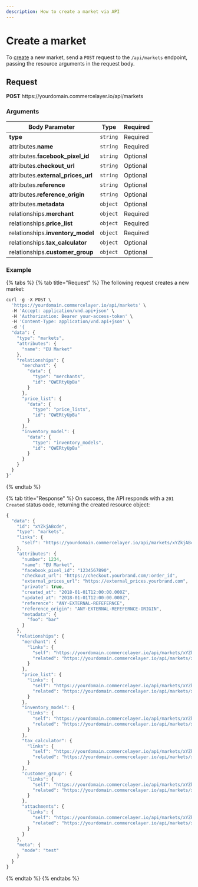 ```yaml
---
description: How to create a market via API
---
```


# Create a market

To <a href="https://docs.commercelayer.io/developers/creating-resources" target="_blank">create</a> a new market, send a `POST` request to the `/api/markets` endpoint, passing the resource arguments in the request body.

## Request

**POST** https://<i></i>yourdomain.commercelayer.io/api/markets

### Arguments

| Body Parameter | Type     | Required |
| -------------- | -------- | -------- |
| **type**       | `string` | Required |
| attributes.**name** | `string` | Required |
| attributes.**facebook_pixel_id** | `string` | Optional |
| attributes.**checkout_url** | `string` | Optional |
| attributes.**external_prices_url** | `string` | Optional |
| attributes.**reference** | `string` | Optional |
| attributes.**reference_origin** | `string` | Optional |
| attributes.**metadata** | `object` | Optional |
| relationships.**merchant** | `object` | Required |
| relationships.**price_list** | `object` | Required |
| relationships.**inventory_model** | `object` | Required |
| relationships.**tax_calculator** | `object` | Optional |
| relationships.**customer_group** | `object` | Optional |

### Example

{% tabs %}
{% tab title="Request" %}
The following request creates a new market:

```javascript
curl -g -X POST \
  'https://yourdomain.commercelayer.io/api/markets' \
  -H 'Accept: application/vnd.api+json' \
  -H 'Authorization: Bearer your-access-token' \
  -H 'Content-Type: application/vnd.api+json' \
  -d '{
  "data": {
    "type": "markets",
    "attributes": {
      "name": "EU Market"
    },
    "relationships": {
      "merchant": {
        "data": {
          "type": "merchants",
          "id": "QWERtyUpBa"
        }
      },
      "price_list": {
        "data": {
          "type": "price_lists",
          "id": "QWERtyUpBa"
        }
      },
      "inventory_model": {
        "data": {
          "type": "inventory_models",
          "id": "QWERtyUpBa"
        }
      }
    }
  }
}'
```
{% endtab %}

{% tab title="Response" %}
On success, the API responds with a `201 Created` status code, returning the created resource object:

```javascript
{
  "data": {
    "id": "xYZkjABcde",
    "type": "markets",
    "links": {
      "self": "https://yourdomain.commercelayer.io/api/markets/xYZkjABcde"
    },
    "attributes": {
      "number": 1234,
      "name": "EU Market",
      "facebook_pixel_id": "1234567890",
      "checkout_url": "https://checkout.yourbrand.com/:order_id",
      "external_prices_url": "https://external_prices.yourbrand.com",
      "private": true,
      "created_at": "2018-01-01T12:00:00.000Z",
      "updated_at": "2018-01-01T12:00:00.000Z",
      "reference": "ANY-EXTERNAL-REFEFERNCE",
      "reference_origin": "ANY-EXTERNAL-REFEFERNCE-ORIGIN",
      "metadata": {
        "foo": "bar"
      }
    },
    "relationships": {
      "merchant": {
        "links": {
          "self": "https://yourdomain.commercelayer.io/api/markets/xYZkjABcde/relationships/merchant",
          "related": "https://yourdomain.commercelayer.io/api/markets/xYZkjABcde/merchant"
        }
      },
      "price_list": {
        "links": {
          "self": "https://yourdomain.commercelayer.io/api/markets/xYZkjABcde/relationships/price_list",
          "related": "https://yourdomain.commercelayer.io/api/markets/xYZkjABcde/price_list"
        }
      },
      "inventory_model": {
        "links": {
          "self": "https://yourdomain.commercelayer.io/api/markets/xYZkjABcde/relationships/inventory_model",
          "related": "https://yourdomain.commercelayer.io/api/markets/xYZkjABcde/inventory_model"
        }
      },
      "tax_calculator": {
        "links": {
          "self": "https://yourdomain.commercelayer.io/api/markets/xYZkjABcde/relationships/tax_calculator",
          "related": "https://yourdomain.commercelayer.io/api/markets/xYZkjABcde/tax_calculator"
        }
      },
      "customer_group": {
        "links": {
          "self": "https://yourdomain.commercelayer.io/api/markets/xYZkjABcde/relationships/customer_group",
          "related": "https://yourdomain.commercelayer.io/api/markets/xYZkjABcde/customer_group"
        }
      },
      "attachments": {
        "links": {
          "self": "https://yourdomain.commercelayer.io/api/markets/xYZkjABcde/relationships/attachments",
          "related": "https://yourdomain.commercelayer.io/api/markets/xYZkjABcde/attachments"
        }
      }
    },
    "meta": {
      "mode": "test"
    }
  }
}
```
{% endtab %}
{% endtabs %}

